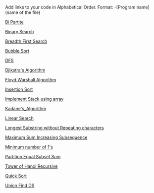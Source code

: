 Add links to your code in Alphabetical Order.
Format: -[Program name](name of the file)

[Bi Partite](BiPartite.cpp)

[Binary Search](binary_search.cpp)

[Breadth First Search](BFS.cpp)

[Bubble Sort](bubble_sort.cpp)

[DFS](DFS.cpp)

[Djikstra's Algorithm](Djikstra's_Algorithm.cpp)

[Floyd Warshall Algorithm](Floyd-Warshall_Algorithm.cpp)

[Insertion Sort](insertion_sort.cpp)

[Implement Stack using array](StackUsingArray.cpp)

[Kadane's_Algorithm](Kadane's_Algorithm.cpp)

[Linear Search](linear_search.cpp)

[Longest Substring without Repeating characters](Longest_Substring_without_repeating_characters.cpp)

[Maximum Sum Increasing Subsequence](Max_Sum_Inc_Subs.cpp)

[Minimum number of 1's](Row%20with%20minimum%20number%20of%201s%20in%20C++.cpp)

[Partition Equal Subset Sum](equal_partition_subset_sum.cpp)

[Tower of Hanoi Recursive](Tower_of_Hanoi_Recursive.cpp)

[Quick Sort](quick_sort.cpp)

[Union Find DS](Union_find.cpp)






